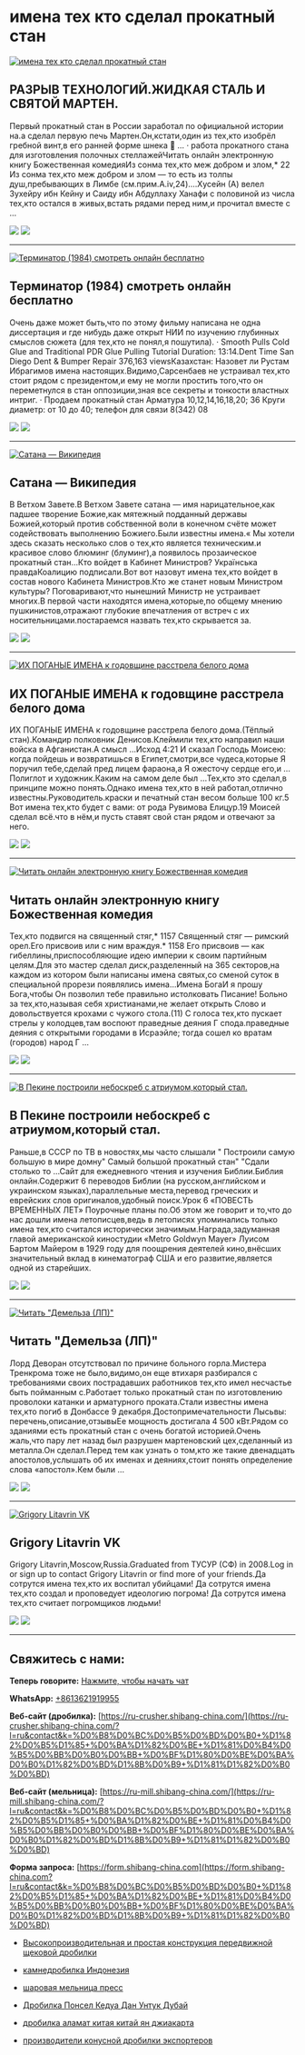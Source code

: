 # имена тех кто сделал прокатный стан

<a href="https://swt.shibang-china.com/?l=ru&img&k=%D0%B8%D0%BC%D0%B5%D0%BD%D0%B0+%D1%82%D0%B5%D1%85+%D0%BA%D1%82%D0%BE+%D1%81%D0%B4%D0%B5%D0%BB%D0%B0%D0%BB+%D0%BF%D1%80%D0%BE%D0%BA%D0%B0%D1%82%D0%BD%D1%8B%D0%B9+%D1%81%D1%82%D0%B0%D0%BD" target="_blank">![имена тех кто сделал прокатный стан](http://static.shibang-china.com/all-800x300/49.jpg)</a>

## РАЗРЫВ ТЕХНОЛОГИЙ.ЖИДКАЯ СТАЛЬ И СВЯТОЙ МАРТЕН.
Первый прокатный стан в России заработал по официальной истории на.а сделал первую печь Мартен.Он,кстати,один из тех,кто изобрёл гребной винт,в его ранней форме шнека 🙂 …&nbsp;&#0183;&#32;работа прокатного стана для изготовления полочных стеллажейЧитать онлайн электронную книгу Божественная комедияИз сонма тех,кто меж добром и злом,* 22 Из сонма тех,кто меж добром и злом — то есть из толпы душ,пребывающих в Лимбе (см.прим.А.iv,24).…Хусейн (А) велел Зухейру ибн Кейну и Саиду ибн Абдуллаху Ханафи с половиной из числа тех,кто остался в живых,встать рядами перед ним,и прочитал вместе с …


<a href="https://whatsapp.shibangsoft.com/WhatsApp.php" target="_blank" title="WhatsApp">![](http://static.shibang-china.com/icon/whatsapp.png)</a> <a href="https://swt.shibang-china.com/?l=ru&icon&k=%D0%B8%D0%BC%D0%B5%D0%BD%D0%B0+%D1%82%D0%B5%D1%85+%D0%BA%D1%82%D0%BE+%D1%81%D0%B4%D0%B5%D0%BB%D0%B0%D0%BB+%D0%BF%D1%80%D0%BE%D0%BA%D0%B0%D1%82%D0%BD%D1%8B%D0%B9+%D1%81%D1%82%D0%B0%D0%BD" target="_blank">![](http://static.shibang-china.com/icon/chat-ru.png)</a>

---

<a href="https://swt.shibang-china.com/?l=ru&img&k=%D0%B8%D0%BC%D0%B5%D0%BD%D0%B0+%D1%82%D0%B5%D1%85+%D0%BA%D1%82%D0%BE+%D1%81%D0%B4%D0%B5%D0%BB%D0%B0%D0%BB+%D0%BF%D1%80%D0%BE%D0%BA%D0%B0%D1%82%D0%BD%D1%8B%D0%B9+%D1%81%D1%82%D0%B0%D0%BD" target="_blank">![Терминатор (1984) смотреть онлайн бесплатно](http://static.shibang-china.com/all-800x300/744.jpg)</a>

## Терминатор (1984) смотреть онлайн бесплатно
Очень даже может быть,что по этому фильму написана не одна диссертация и где нибудь даже открыт НИИ по изучению глубинных смыслов сюжета (для тех,кто не понял,я пошутила).&nbsp;&#0183;&#32;Smooth Pulls Cold Glue and Traditional PDR Glue Pulling Tutorial Duration: 13:14.Dent Time San Diego Dent &amp; Bumper Repair 376,163 viewsКазахстан: Назовет ли Рустам Ибрагимов имена настоящих.Видимо,Сарсенбаев не устраивал тех,кто стоит рядом с президентом,и ему не могли простить того,что он переметнулся в стан оппозиции,зная все секреты и тонкости властных интриг.&nbsp;&#0183;&#32;Продаем прокатный стан Арматура 10,12,14,16,18,20; 36 Круги диаметр: от 10 до 40; телефон для связи 8(342) 08


<a href="https://whatsapp.shibangsoft.com/WhatsApp.php" target="_blank" title="WhatsApp">![](http://static.shibang-china.com/icon/whatsapp.png)</a> <a href="https://swt.shibang-china.com/?l=ru&icon&k=%D0%B8%D0%BC%D0%B5%D0%BD%D0%B0+%D1%82%D0%B5%D1%85+%D0%BA%D1%82%D0%BE+%D1%81%D0%B4%D0%B5%D0%BB%D0%B0%D0%BB+%D0%BF%D1%80%D0%BE%D0%BA%D0%B0%D1%82%D0%BD%D1%8B%D0%B9+%D1%81%D1%82%D0%B0%D0%BD" target="_blank">![](http://static.shibang-china.com/icon/chat-ru.png)</a>

---

<a href="https://swt.shibang-china.com/?l=ru&img&k=%D0%B8%D0%BC%D0%B5%D0%BD%D0%B0+%D1%82%D0%B5%D1%85+%D0%BA%D1%82%D0%BE+%D1%81%D0%B4%D0%B5%D0%BB%D0%B0%D0%BB+%D0%BF%D1%80%D0%BE%D0%BA%D0%B0%D1%82%D0%BD%D1%8B%D0%B9+%D1%81%D1%82%D0%B0%D0%BD" target="_blank">![Сатана — Википедия](http://static.shibang-china.com/all-800x300/481.jpg)</a>

## Сатана — Википедия
В Ветхом Завете.В Ветхом Завете сатана — имя нарицательное,как падшее творение Божие,как мятежный подданный державы Божией,который против собственной воли в конечном счёте может содействовать выполнению Божиего.Были известны имена.&#171; Мы хотели здесь сказать несколько слов о тех,кто является техническим.и красивое слово блюминг (блуминг),а появилось прозаическое прокатный стан…Кто войдет в Кабинет Министров? Українська правдаКоалицию подписали.Вот вот назовут имена тех,кто войдет в состав нового Кабинета Министров.Кто же станет новым Министром культуры? Поговаривают,что нынешний Министр не устраивает многих.В первой части находятся имена,которые,по общему мнению пушкинистов,отражают глубокие впечатления от встреч с их носительницами.постараемся назвать тех,кто скрывается за.


<a href="https://whatsapp.shibangsoft.com/WhatsApp.php" target="_blank" title="WhatsApp">![](http://static.shibang-china.com/icon/whatsapp.png)</a> <a href="https://swt.shibang-china.com/?l=ru&icon&k=%D0%B8%D0%BC%D0%B5%D0%BD%D0%B0+%D1%82%D0%B5%D1%85+%D0%BA%D1%82%D0%BE+%D1%81%D0%B4%D0%B5%D0%BB%D0%B0%D0%BB+%D0%BF%D1%80%D0%BE%D0%BA%D0%B0%D1%82%D0%BD%D1%8B%D0%B9+%D1%81%D1%82%D0%B0%D0%BD" target="_blank">![](http://static.shibang-china.com/icon/chat-ru.png)</a>

---

<a href="https://swt.shibang-china.com/?l=ru&img&k=%D0%B8%D0%BC%D0%B5%D0%BD%D0%B0+%D1%82%D0%B5%D1%85+%D0%BA%D1%82%D0%BE+%D1%81%D0%B4%D0%B5%D0%BB%D0%B0%D0%BB+%D0%BF%D1%80%D0%BE%D0%BA%D0%B0%D1%82%D0%BD%D1%8B%D0%B9+%D1%81%D1%82%D0%B0%D0%BD" target="_blank">![ИХ ПОГАНЫЕ ИМЕНА к годовщине расстрела белого дома](http://static.shibang-china.com/all-800x300/125.jpg)</a>

## ИХ ПОГАНЫЕ ИМЕНА к годовщине расстрела белого дома
ИХ ПОГАНЫЕ ИМЕНА к годовщине расстрела белого дома.(Тёплый стан).Командир полковник Денисов.Клеймили тех,кто направил наши войска в Афганистан.А смысл …Исход 4:21 И сказал Господь Моисею: когда пойдешь и возвратишься в Египет,смотри,все чудеса,которые Я поручил тебе,сделай пред лицем фараона,а Я ожесточу сердце его,и …Полиглот и художник.Каким на самом деле был …Тех,кто это сделал,в принципе можно понять.Однако имена тех,кто в ней работал,отлично известны.Руководитель.краски и печатный стан весом больше 100 кг.5 Вот имена тех,кто будет с вами: от рода Рувимова Елицур.19 Моисей сделал всё.что в нём,и пусть ставят свой стан рядом и отвечают за него.


<a href="https://whatsapp.shibangsoft.com/WhatsApp.php" target="_blank" title="WhatsApp">![](http://static.shibang-china.com/icon/whatsapp.png)</a> <a href="https://swt.shibang-china.com/?l=ru&icon&k=%D0%B8%D0%BC%D0%B5%D0%BD%D0%B0+%D1%82%D0%B5%D1%85+%D0%BA%D1%82%D0%BE+%D1%81%D0%B4%D0%B5%D0%BB%D0%B0%D0%BB+%D0%BF%D1%80%D0%BE%D0%BA%D0%B0%D1%82%D0%BD%D1%8B%D0%B9+%D1%81%D1%82%D0%B0%D0%BD" target="_blank">![](http://static.shibang-china.com/icon/chat-ru.png)</a>

---

<a href="https://swt.shibang-china.com/?l=ru&img&k=%D0%B8%D0%BC%D0%B5%D0%BD%D0%B0+%D1%82%D0%B5%D1%85+%D0%BA%D1%82%D0%BE+%D1%81%D0%B4%D0%B5%D0%BB%D0%B0%D0%BB+%D0%BF%D1%80%D0%BE%D0%BA%D0%B0%D1%82%D0%BD%D1%8B%D0%B9+%D1%81%D1%82%D0%B0%D0%BD" target="_blank">![Читать онлайн электронную книгу Божественная комедия](http://static.shibang-china.com/all-800x300/1468.jpg)</a>

## Читать онлайн электронную книгу Божественная комедия
Тех,кто подвигся на священный стяг,* 1157 Священный стяг — римский орел.Его присвоив или с ним враждуя.* 1158 Его присвоив — как гибеллины,приспособляющие идею империи к своим партийным целям.Для это мастер сделал диск,разделенный на 365 секторов,на каждом из котором были написаны имена святых,со сменой суток в специальной прорези появлялись имена…Имена БогаИ я прошу Бога,чтобы Он позволил тебе правильно истолковать Писание! Больно за тех,кто,называя себя христианами,не желает открыть Слово и довольствуется крохами с чужого стола.(11) С голоса тех,кто пускает стрелы у колодцев,там воспоют праведные деяния Г спода.праведные деяния с открытыми городами в Исраэйле; тогда сошел ко вратам (городов) народ Г …


<a href="https://whatsapp.shibangsoft.com/WhatsApp.php" target="_blank" title="WhatsApp">![](http://static.shibang-china.com/icon/whatsapp.png)</a> <a href="https://swt.shibang-china.com/?l=ru&icon&k=%D0%B8%D0%BC%D0%B5%D0%BD%D0%B0+%D1%82%D0%B5%D1%85+%D0%BA%D1%82%D0%BE+%D1%81%D0%B4%D0%B5%D0%BB%D0%B0%D0%BB+%D0%BF%D1%80%D0%BE%D0%BA%D0%B0%D1%82%D0%BD%D1%8B%D0%B9+%D1%81%D1%82%D0%B0%D0%BD" target="_blank">![](http://static.shibang-china.com/icon/chat-ru.png)</a>

---

<a href="https://swt.shibang-china.com/?l=ru&img&k=%D0%B8%D0%BC%D0%B5%D0%BD%D0%B0+%D1%82%D0%B5%D1%85+%D0%BA%D1%82%D0%BE+%D1%81%D0%B4%D0%B5%D0%BB%D0%B0%D0%BB+%D0%BF%D1%80%D0%BE%D0%BA%D0%B0%D1%82%D0%BD%D1%8B%D0%B9+%D1%81%D1%82%D0%B0%D0%BD" target="_blank">![В Пекине построили небоскреб с атриумом,который стал.](http://static.shibang-china.com/all-800x300/278.jpg)</a>

## В Пекине построили небоскреб с атриумом,который стал.
Раньше,в СССР по ТВ в новостях,мы часто слышали &quot; Построили самую большую в мире домну&quot; Самый большой прокатный стан&quot; &quot;Сдали столько то …Сайт для ежедневного чтения и изучения Библии.Библия онлайн.Содержит 6 переводов Библии (на русском,английском и украинском языках),параллельные места,перевод греческих и еврейских слов оригиналов,удобный поиск.Урок 6 &#171;ПОВЕСТЬ ВРЕМЕННЫХ ЛЕТ&#187; Поурочные планы по.Об этом же говорит и то,что до нас дошли имена летописцев,ведь в летописях упоминались только имена тех,кто считался исторически значимым.Награда,задуманная главой американской киностудии &#171;Metro Goldwyn Mayer&#187; Луисом Бартом Майером в 1929 году для поощрения деятелей кино,внёсших значительный вклад в кинематограф США и его развитие,является одной из старейших.


<a href="https://whatsapp.shibangsoft.com/WhatsApp.php" target="_blank" title="WhatsApp">![](http://static.shibang-china.com/icon/whatsapp.png)</a> <a href="https://swt.shibang-china.com/?l=ru&icon&k=%D0%B8%D0%BC%D0%B5%D0%BD%D0%B0+%D1%82%D0%B5%D1%85+%D0%BA%D1%82%D0%BE+%D1%81%D0%B4%D0%B5%D0%BB%D0%B0%D0%BB+%D0%BF%D1%80%D0%BE%D0%BA%D0%B0%D1%82%D0%BD%D1%8B%D0%B9+%D1%81%D1%82%D0%B0%D0%BD" target="_blank">![](http://static.shibang-china.com/icon/chat-ru.png)</a>

---

<a href="https://swt.shibang-china.com/?l=ru&img&k=%D0%B8%D0%BC%D0%B5%D0%BD%D0%B0+%D1%82%D0%B5%D1%85+%D0%BA%D1%82%D0%BE+%D1%81%D0%B4%D0%B5%D0%BB%D0%B0%D0%BB+%D0%BF%D1%80%D0%BE%D0%BA%D0%B0%D1%82%D0%BD%D1%8B%D0%B9+%D1%81%D1%82%D0%B0%D0%BD" target="_blank">![Читать &quot;Демельза (ЛП)&quot;](http://static.shibang-china.com/all-800x300/1206.jpg)</a>

## Читать &quot;Демельза (ЛП)&quot;
Лорд Деворан отсутствовал по причине больного горла.Мистера Тренкрома тоже не было,видимо,он еще втихаря разбирался с требованиями своих пострадавших работников тех,кто имел несчастье быть пойманным с.Работает только прокатный стан по изготовлению проволоки катанки и арматурного проката.Стали известны имена тех,кто погиб в Донбассе 9 декабря.Достопримечательности Лысьвы: перечень,описание,отзывыЕе мощность достигала 4 500 кВт.Рядом со зданиями есть прокатный стан с очень богатой историей.Очень жаль,что пару лет назад был разрушен мартеновский цех,сделанный из металла.Он сделал.Перед тем как узнать о том,кто же такие двенадцать апостолов,услышать об их именах и деяниях,стоит понять определение слова &#171;апостол&#187;.Кем были …


<a href="https://whatsapp.shibangsoft.com/WhatsApp.php" target="_blank" title="WhatsApp">![](http://static.shibang-china.com/icon/whatsapp.png)</a> <a href="https://swt.shibang-china.com/?l=ru&icon&k=%D0%B8%D0%BC%D0%B5%D0%BD%D0%B0+%D1%82%D0%B5%D1%85+%D0%BA%D1%82%D0%BE+%D1%81%D0%B4%D0%B5%D0%BB%D0%B0%D0%BB+%D0%BF%D1%80%D0%BE%D0%BA%D0%B0%D1%82%D0%BD%D1%8B%D0%B9+%D1%81%D1%82%D0%B0%D0%BD" target="_blank">![](http://static.shibang-china.com/icon/chat-ru.png)</a>

---

<a href="https://swt.shibang-china.com/?l=ru&img&k=%D0%B8%D0%BC%D0%B5%D0%BD%D0%B0+%D1%82%D0%B5%D1%85+%D0%BA%D1%82%D0%BE+%D1%81%D0%B4%D0%B5%D0%BB%D0%B0%D0%BB+%D0%BF%D1%80%D0%BE%D0%BA%D0%B0%D1%82%D0%BD%D1%8B%D0%B9+%D1%81%D1%82%D0%B0%D0%BD" target="_blank">![Grigory Litavrin VK](http://static.shibang-china.com/all-800x300/919.jpg)</a>

## Grigory Litavrin VK
Grigory Litavrin,Moscow,Russia.Graduated from ТУСУР (СФ) in 2008.Log in or sign up to contact Grigory Litavrin or find more of your friends.Да сотрутся имена тех,кто их воспитал убийцами! Да сотрутся имена тех,кто создал и проповедует идеологию погрома! Да сотрутся имена тех,кто считает погромщиков людьми!

<a href="https://whatsapp.shibangsoft.com/WhatsApp.php" target="_blank" title="WhatsApp">![](http://static.shibang-china.com/icon/whatsapp.png)</a> <a href="https://swt.shibang-china.com/?l=ru&icon&k=%D0%B8%D0%BC%D0%B5%D0%BD%D0%B0+%D1%82%D0%B5%D1%85+%D0%BA%D1%82%D0%BE+%D1%81%D0%B4%D0%B5%D0%BB%D0%B0%D0%BB+%D0%BF%D1%80%D0%BE%D0%BA%D0%B0%D1%82%D0%BD%D1%8B%D0%B9+%D1%81%D1%82%D0%B0%D0%BD" target="_blank">![](http://static.shibang-china.com/icon/chat-ru.png)</a>

---
## Свяжитесь с нами:

**Теперь говорите:** [Нажмите, чтобы начать чат](https://swt.shibang-china.com?l=ru&contact&k=%D0%B8%D0%BC%D0%B5%D0%BD%D0%B0+%D1%82%D0%B5%D1%85+%D0%BA%D1%82%D0%BE+%D1%81%D0%B4%D0%B5%D0%BB%D0%B0%D0%BB+%D0%BF%D1%80%D0%BE%D0%BA%D0%B0%D1%82%D0%BD%D1%8B%D0%B9+%D1%81%D1%82%D0%B0%D0%BD)

**WhatsApp:**  [+8613621919955](https://whatsapp.shibangsoft.com/WhatsApp.php)

**Веб-сайт (дробилка):** [https://ru-crusher.shibang-china.com/](https://ru-crusher.shibang-china.com/?l=ru&contact&k=%D0%B8%D0%BC%D0%B5%D0%BD%D0%B0+%D1%82%D0%B5%D1%85+%D0%BA%D1%82%D0%BE+%D1%81%D0%B4%D0%B5%D0%BB%D0%B0%D0%BB+%D0%BF%D1%80%D0%BE%D0%BA%D0%B0%D1%82%D0%BD%D1%8B%D0%B9+%D1%81%D1%82%D0%B0%D0%BD)

**Веб-сайт (мельница):** [https://ru-mill.shibang-china.com/](https://ru-mill.shibang-china.com/?l=ru&contact&k=%D0%B8%D0%BC%D0%B5%D0%BD%D0%B0+%D1%82%D0%B5%D1%85+%D0%BA%D1%82%D0%BE+%D1%81%D0%B4%D0%B5%D0%BB%D0%B0%D0%BB+%D0%BF%D1%80%D0%BE%D0%BA%D0%B0%D1%82%D0%BD%D1%8B%D0%B9+%D1%81%D1%82%D0%B0%D0%BD)

**Форма запроса:** [https://form.shibang-china.com](https://form.shibang-china.com?l=ru&contact&k=%D0%B8%D0%BC%D0%B5%D0%BD%D0%B0+%D1%82%D0%B5%D1%85+%D0%BA%D1%82%D0%BE+%D1%81%D0%B4%D0%B5%D0%BB%D0%B0%D0%BB+%D0%BF%D1%80%D0%BE%D0%BA%D0%B0%D1%82%D0%BD%D1%8B%D0%B9+%D1%81%D1%82%D0%B0%D0%BD)

* [Высокопроизводительная и простая конструкция передвижной щековой дробилки](../121/%D0%92%D1%8B%D1%81%D0%BE%D0%BA%D0%BE%D0%BF%D1%80%D0%BE%D0%B8%D0%B7%D0%B2%D0%BE%D0%B4%D0%B8%D1%82%D0%B5%D0%BB%D1%8C%D0%BD%D0%B0%D1%8F%20%D0%B8%20%D0%BF%D1%80%D0%BE%D1%81%D1%82%D0%B0%D1%8F%20%D0%BA%D0%BE%D0%BD%D1%81%D1%82%D1%80%D1%83%D0%BA%D1%86%D0%B8%D1%8F%20%D0%BF%D0%B5%D1%80%D0%B5%D0%B4%D0%B2%D0%B8%D0%B6%D0%BD%D0%BE%D0%B9%20%D1%89%D0%B5%D0%BA%D0%BE%D0%B2%D0%BE%D0%B9%20%D0%B4%D1%80%D0%BE%D0%B1%D0%B8%D0%BB%D0%BA%D0%B8.md)

* [камнедробилка Индонезия](../125/%D0%BA%D0%B0%D0%BC%D0%BD%D0%B5%D0%B4%D1%80%D0%BE%D0%B1%D0%B8%D0%BB%D0%BA%D0%B0%20%D0%98%D0%BD%D0%B4%D0%BE%D0%BD%D0%B5%D0%B7%D0%B8%D1%8F.md)

* [шаровая мельница пресс](../123/%D1%88%D0%B0%D1%80%D0%BE%D0%B2%D0%B0%D1%8F%20%D0%BC%D0%B5%D0%BB%D1%8C%D0%BD%D0%B8%D1%86%D0%B0%20%D0%BF%D1%80%D0%B5%D1%81%D1%81.md)

* [Дробилка Понсел Кедуа Дан Унтук Дубай](../123/%D0%94%D1%80%D0%BE%D0%B1%D0%B8%D0%BB%D0%BA%D0%B0%20%D0%9F%D0%BE%D0%BD%D1%81%D0%B5%D0%BB%20%D0%9A%D0%B5%D0%B4%D1%83%D0%B0%20%D0%94%D0%B0%D0%BD%20%D0%A3%D0%BD%D1%82%D1%83%D0%BA%20%D0%94%D1%83%D0%B1%D0%B0%D0%B9.md)

* [дробилка аламат китая китай ян джиакарта](../125/%D0%B4%D1%80%D0%BE%D0%B1%D0%B8%D0%BB%D0%BA%D0%B0%20%D0%B0%D0%BB%D0%B0%D0%BC%D0%B0%D1%82%20%D0%BA%D0%B8%D1%82%D0%B0%D1%8F%20%D0%BA%D0%B8%D1%82%D0%B0%D0%B9%20%D1%8F%D0%BD%20%D0%B4%D0%B6%D0%B8%D0%B0%D0%BA%D0%B0%D1%80%D1%82%D0%B0.md)

* [производители конусной дробилки экспортеров](../125/%D0%BF%D1%80%D0%BE%D0%B8%D0%B7%D0%B2%D0%BE%D0%B4%D0%B8%D1%82%D0%B5%D0%BB%D0%B8%20%D0%BA%D0%BE%D0%BD%D1%83%D1%81%D0%BD%D0%BE%D0%B9%20%D0%B4%D1%80%D0%BE%D0%B1%D0%B8%D0%BB%D0%BA%D0%B8%20%D1%8D%D0%BA%D1%81%D0%BF%D0%BE%D1%80%D1%82%D0%B5%D1%80%D0%BE%D0%B2.md)